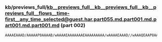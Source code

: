 ### kb/previews_full/kb__previews_full__kb__previews_full__kb__previews_full__flows__time-first__any_time_selected@guest.har.part055.md.part001.md.part001.md.part001.md (part 002)

```md
AAAAEAAAD/AAAAAP8AAAAB/wAAAAEAAAAAAAEAAAAAAAAA/wAAAAEAAAD//wAAAQEAAP8AAAAB/wAA/wEAAAEAAAD/AAEAAf8AAAABAAAA/wAAAAEAAP//AAAAAAAAAQEAAAAAAAAAAAAA//8AAAEBAAD/AAA
```

```
